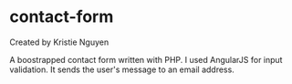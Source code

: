 # contact-form
Created by Kristie Nguyen

A boostrapped contact form written with PHP. I used AngularJS for input validation.
It sends the user's message to an email address.
